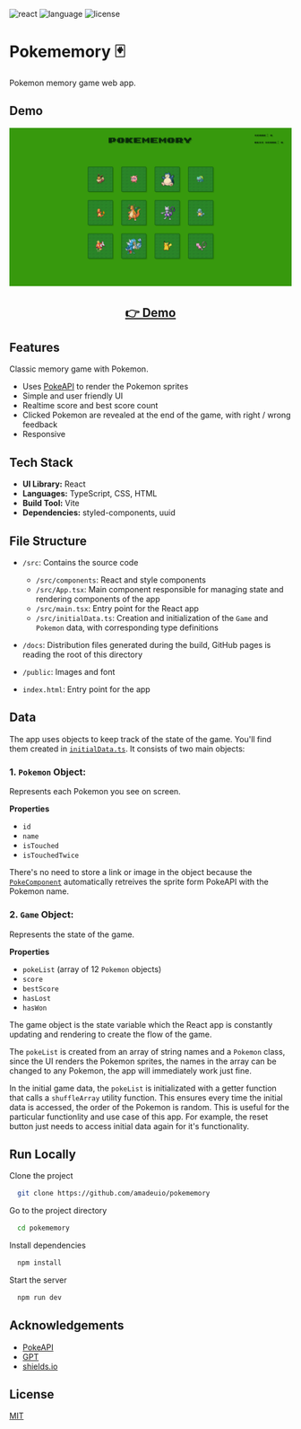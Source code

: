 ![react](https://img.shields.io/badge/UI-React-149eca)
![language](https://img.shields.io/badge/Language-TypeScript-blue)
![license](https://img.shields.io/badge/license-MIT-green)

# Pokememory 🃏

Pokemon memory game web app.

## Demo

<p align="center">
  <img src="public/screenshots/screenshot.png" width="650px" alt="screenshot">
</p>
<h2 align="center">
  <a href="https://amadeuio.github.io/pokememory">👉 Demo</a>
</h2>

## Features

Classic memory game with Pokemon.

- Uses [PokeAPI](https://pokeapi.co/) to render the Pokemon sprites
- Simple and user friendly UI
- Realtime score and best score count
- Clicked Pokemon are revealed at the end of the game, with right / wrong feedback
- Responsive

## Tech Stack

- **UI Library:** React
- **Languages:** TypeScript, CSS, HTML
- **Build Tool:** Vite
- **Dependencies:** styled-components, uuid

## File Structure

- `/src`: Contains the source code

  - `/src/components`: React and style components
  - `/src/App.tsx`: Main component responsible for managing state and rendering components of the app
  - `/src/main.tsx`: Entry point for the React app
  - `/src/initialData.ts`: Creation and initialization of the `Game` and `Pokemon` data, with corresponding type definitions

- `/docs`: Distribution files generated during the build, GitHub pages is reading the root of this directory

- `/public`: Images and font

- `index.html`: Entry point for the app

## Data

The app uses objects to keep track of the state of the game. You'll find them created in [`initialData.ts`](/src/initialData.ts). It consists of two main objects:

### 1. `Pokemon` Object:

Represents each Pokemon you see on screen.

**Properties**

- `id`
- `name`
- `isTouched`
- `isTouchedTwice`

There's no need to store a link or image in the object because the [`PokeComponent`](/src/components/PokeComponent.tsx) automatically retreives the sprite form PokeAPI with the Pokemon name.

### 2. `Game` Object:

Represents the state of the game.

**Properties**

- `pokeList` (array of 12 `Pokemon` objects)
- `score`
- `bestScore`
- `hasLost`
- `hasWon`

The game object is the state variable which the React app is constantly updating and rendering to create the flow of the game.

The `pokeList` is created from an array of string names and a `Pokemon` class, since the UI renders the Pokemon sprites, the names in the array can be changed to any Pokemon, the app will immediately work just fine.

In the initial game data, the `pokeList` is initializated with a getter function that calls a `shuffleArray` utility function. This ensures every time the initial data is accessed, the order of the Pokemon is random. This is useful for the particular functionlity and use case of this app. For example, the reset button just needs to access initial data again for it's functionality.

## Run Locally

Clone the project

```bash
  git clone https://github.com/amadeuio/pokememory
```

Go to the project directory

```bash
  cd pokememory
```

Install dependencies

```bash
  npm install
```

Start the server

```bash
  npm run dev
```

## Acknowledgements

- [PokeAPI](https://pokeapi.co/)
- [GPT](https://chat.openai.com/)
- [shields.io](https://shields.io/)

## License

[MIT](https://choosealicense.com/licenses/mit/)
